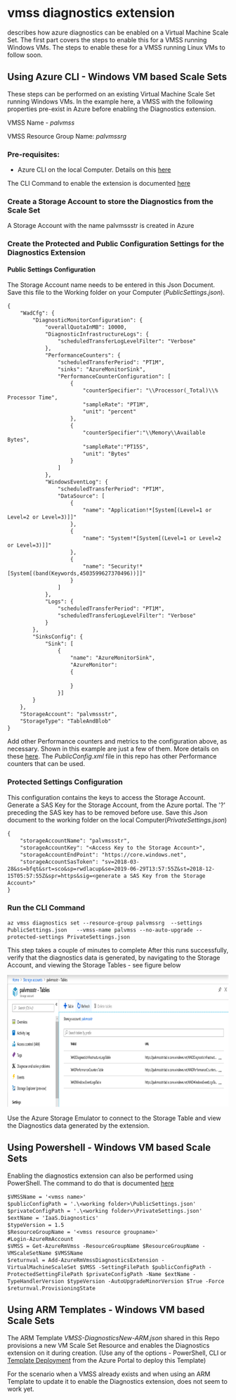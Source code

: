 # vmss diagnostics extension
describes how azure diagnostics can be enabled on a Virtual Machine Scale Set. The first part covers the steps to enable this for a VMSS running Windows VMs. The steps to enable these for a VMSS running Linux VMs to follow soon.

## Using Azure CLI - Windows VM based Scale Sets
These steps can be performed on an existing Virtual Machine Scale Set running Windows VMs. In the example here, a VMSS with the following properties pre-exist in Azure before enabling the Diagnostics extension.

VMSS Name - *palvmss*

VMSS Resource Group Name: *palvmssrg*

### Pre-requisites:
- Azure CLI on the local Computer. Details on this [here](https://docs.microsoft.com/en-us/cli/azure/install-azure-cli?view=azure-cli-latest)

The CLI Command to enable the extension is documented [here](https://docs.microsoft.com/en-us/cli/azure/vmss/diagnostics?view=azure-cli-latest#az-vmss-diagnostics-set)

### Create a Storage Account to store the Diagnostics from the Scale Set
A Storage Account with the name palvmssstr is created in Azure

### Create the Protected and Public Configuration Settings for the Diagnostics Extension

#### Public Settings Configuration
The Storage Account name needs to be entered in this Json Document. Save this file to the Working folder on your Computer (*PublicSettings.json*).

````
{
    "WadCfg": {
        "DiagnosticMonitorConfiguration": {
            "overallQuotaInMB": 10000,
            "DiagnosticInfrastructureLogs": {
                "scheduledTransferLogLevelFilter": "Verbose"
            },
            "PerformanceCounters": {
                "scheduledTransferPeriod": "PT1M",
                "sinks": "AzureMonitorSink",
                "PerformanceCounterConfiguration": [
                    {
                        "counterSpecifier": "\\Processor(_Total)\\% Processor Time",
                        "sampleRate": "PT1M",
                        "unit": "percent"
                    },
                    {
                        "counterSpecifier":"\\Memory\\Available Bytes",
                        "sampleRate":"PT15S",
                        "unit": "Bytes"
                    }
                ]
            },
            "WindowsEventLog": {
                "scheduledTransferPeriod": "PT1M",
                "DataSource": [
                    {
                        "name": "Application!*[System[(Level=1 or Level=2 or Level=3)]]"
                    },
                    {
                        "name": "System!*[System[(Level=1 or Level=2 or Level=3)]]"
                    },
                    {
                        "name": "Security!*[System[(band(Keywords,4503599627370496))]]"
                    }
                ]
            },
            "Logs": {
                "scheduledTransferPeriod": "PT1M",
                "scheduledTransferLogLevelFilter": "Verbose"
            }
        },
        "SinksConfig": {
            "Sink": [
                {
                    "name": "AzureMonitorSink",
                    "AzureMonitor":
                    {
                       
                    }
                }]
        }
    },
    "StorageAccount": "palvmssstr",
    "StorageType": "TableAndBlob"
}
````
Add other Performance counters and metrics to the configuration above, as necessary. Shown in this example are just a few of them. More details on these [here](https://docs.microsoft.com/en-us/azure/azure-monitor/platform/diagnostics-extension-schema-1dot3). The *PublicConfig.xml* file in this repo has other Performance counters that can be used.

### Protected Settings Configuration
This configuration contains the keys to access the Storage Account. Generate a SAS Key for the Storage Account, from the Azure portal. The '?' preceding the SAS key has to be removed before use. Save this Json document to the working folder on the local Computer(*PrivateSettings.json*)

````
{
    "storageAccountName": "palvmssstr",
    "storageAccountKey": "<Access Key to the Storage Account>",
    "storageAccountEndPoint": "https://core.windows.net",
    "storageAccountSasToken": "sv=2018-03-28&ss=bfqt&srt=sco&sp=rwdlacup&se=2019-06-29T13:57:55Z&st=2018-12-15T05:57:55Z&spr=https&sig=<generate a SAS Key from the Storage Account>"
}
````
### Run the CLI Command
````
az vmss diagnostics set --resource-group palvmssrg  --settings PublicSettings.json   --vmss-name palvmss --no-auto-upgrade --protected-settings PrivateSettings.json 
````
This step takes a couple of minutes to complete After this runs successfully, verify that the diagnostics data is generated, by navigating to the Storage Account, and viewing the Storage Tables - see figure below

<img src="./images/TableStorage.PNG" alt="drawing" height="300px"/>

Use the Azure Storage Emulator to connect to the Storage Table and view the Diagnostics data generated by the extension.

## Using Powershell - Windows VM based Scale Sets
Enabling the diagnostics extension can also be performed using PowerShell. The command to do that is documented [here](https://docs.microsoft.com/en-us/powershell/module/azurerm.compute/add-azurermvmssdiagnosticsextension?view=azurermps-6.13.0#examples)
````
$VMSSName = '<vmss name>'
$publicConfigPath = '.\<working folder>\PublicSettings.json'
$privateConfigPath = '.\<working folder>\PrivateSettings.json'
$extName = 'IaaS.Diagnostics'
$typeVersion = 1.5
$ResourceGroupName = '<vmss resource groupname>'
#Login-AzureRmAccount
$VMSS = Get-AzureRmVmss -ResourceGroupName $ResourceGroupName -VMScaleSetName $VMSSName 
$returnval = Add-AzureRmVmssDiagnosticsExtension -VirtualMachineScaleSet $VMSS -SettingFilePath $publicConfigPath -ProtectedSettingFilePath $privateConfigPath -Name $extName -TypeHandlerVersion $typeVersion -AutoUpgradeMinorVersion $True -Force
$returnval.ProvisioningState
````
    
## Using ARM Templates - Windows VM based Scale Sets

The ARM Template *VMSS-DiagnosticsNew-ARM.json* shared in this Repo provisions a new VM Scale Set Resource and enables the Diagnostics extension on it during creation. (Use any of the options - PowerShell, CLI or [Template Deployment](https://docs.microsoft.com/en-us/azure/azure-resource-manager/resource-group-template-deploy-portal) from the Azure Portal to deploy this Template)

For the scenario when a VMSS already exists and when using an ARM Template to update it to enable the Diagnostics extension, does not seem to work yet. 
